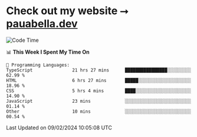 # Check out my website ⭢ [pauabella.dev](https://pauabella.dev)

<!--START_SECTION:waka-->
![Code Time](http://img.shields.io/badge/Code%20Time-2%2C981%20hrs%2021%20mins-blue)

📊 **This Week I Spent My Time On** 

```text
💬 Programming Languages: 
TypeScript               21 hrs 27 mins      ████████████████░░░░░░░░░   62.99 % 
HTML                     6 hrs 27 mins       █████░░░░░░░░░░░░░░░░░░░░   18.96 % 
CSS                      5 hrs 4 mins        ████░░░░░░░░░░░░░░░░░░░░░   14.90 % 
JavaScript               23 mins             ░░░░░░░░░░░░░░░░░░░░░░░░░   01.14 % 
Other                    10 mins             ░░░░░░░░░░░░░░░░░░░░░░░░░   00.54 % 
```


 Last Updated on 09/02/2024 10:05:08 UTC
<!--END_SECTION:waka-->
